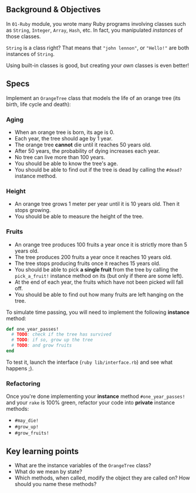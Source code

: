 ## Background & Objectives

In `01-Ruby` module, you wrote many Ruby programs involving classes such as `String`, `Integer`, `Array`, `Hash`, etc. In fact, you manipulated *instances* of those classes.

`String` is a class right? That means that `"john lennon"`, or `"Hello!"` are both instances of `String`.

Using built-in classes is good, but creating your *own* classes is even better!

## Specs

Implement an `OrangeTree` class that models the life of an orange tree (its birth, life cycle and death):

### Aging
- When an orange tree is born, its age is 0.
- Each year, the tree should age by 1 year.
- The orange tree **cannot** die until it reaches 50 years old.
- After 50 years, the probability of dying increases each year.
- No tree can live more than 100 years.
- You should be able to know the tree's age.
- You should be able to find out if the tree is dead by calling the `#dead?` instance method.

### Height
- An orange tree grows 1 meter per year until it is 10 years old. Then it stops growing.
- You should be able to measure the height of the tree.

### Fruits
- An orange tree produces 100 fruits a year once it is strictly more than 5 years old.
- The tree produces 200 fruits a year once it reaches 10 years old.
- The tree stops producing fruits once it reaches 15 years old.
- You should be able to pick **a single fruit** from the tree by calling the `pick_a_fruit!` instance method on its (but only if there are some left).
- At the end of each year, the fruits which have not been picked will fall off.
- You should be able to find out how many fruits are left hanging on the tree.

To simulate time passing, you will need to implement the following **instance** method:

```ruby
def one_year_passes!
  # TODO: check if the tree has survived
  # TODO: if so, grow up the tree
  # TODO: and grow fruits
end
```

To test it, launch the interface (`ruby lib/interface.rb`) and see what happens ;).

### Refactoring

Once you're done implementing your **instance** method `#one_year_passes!` and your `rake` is 100% green, refactor your code into **private** instance methods:
- `#may_die!`
- `#grow_up!`
- `#grow_fruits!`

## Key learning points

- What are the instance variables of the `OrangeTree` class?
- What do we mean by state?
- Which methods, when called, modify the object they are called on? How should you name these methods?
